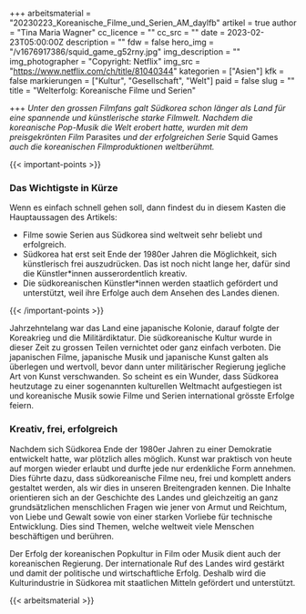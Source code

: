 +++
arbeitsmaterial = "20230223_Koreanische_Filme_und_Serien_AM_daylfb"
artikel = true
author = "Tina Maria Wagner"
cc_licence = ""
cc_src = ""
date = 2023-02-23T05:00:00Z
description = ""
fdw = false
hero_img = "/v1676917386/squid_game_g52rny.jpg"
img_description = ""
img_photographer = "Copyright: Netflix"
img_src = "https://www.netflix.com/ch/title/81040344"
kategorien = ["Asien"]
kfk = false
markierungen = ["Kultur", "Gesellschaft", "Welt"]
paid = false
slug = ""
title = "Welterfolg: Koreanische Filme und Serien"

+++
_Unter den grossen Filmfans galt Südkorea schon länger als Land für eine spannende und künstlerische starke Filmwelt. Nachdem die koreanische Pop-Musik die Welt erobert hatte, wurden mit dem preisgekrönten Film_ Parasites _und der erfolgreichen Serie_ Squid Games _auch die koreanischen Filmproduktionen weltberühmt._

{{< important-points >}} <h3>Das Wichtigste in Kürze</h3>

<p>Wenn es einfach schnell gehen soll, dann findest du in diesem Kasten die Hauptaussagen des Artikels:</p>

<ul>

<li>Filme sowie Serien aus Südkorea sind weltweit sehr beliebt und erfolgreich.</li>

<li>Südkorea hat erst seit Ende der 1980er Jahren die Möglichkeit, sich künstlerisch frei auszudrücken. Das ist noch nicht lange her, dafür sind die Künstler*innen ausserordentlich kreativ.</li>

<li>Die südkoreanischen Künstler*innen werden staatlich gefördert und unterstützt, weil ihre Erfolge auch dem Ansehen des Landes dienen.</li>

</ul> {{< /important-points >}}

Jahrzehntelang war das Land eine japanische Kolonie, darauf folgte der Koreakrieg und die Militärdiktatur. Die südkoreanische Kultur wurde in dieser Zeit zu grossen Teilen vernichtet oder ganz einfach verboten. Die japanischen Filme, japanische Musik und japanische Kunst galten als überlegen und wertvoll, bevor dann unter militärischer Regierung jegliche Art von Kunst verschwanden. So scheint es ein Wunder, dass Südkorea heutzutage zu einer sogenannten kulturellen Weltmacht aufgestiegen ist und koreanische Musik sowie Filme und Serien international grösste Erfolge feiern.

### Kreativ, frei, erfolgreich

Nachdem sich Südkorea Ende der 1980er Jahren zu einer Demokratie entwickelt hatte, war plötzlich alles möglich. Kunst war praktisch von heute auf morgen wieder erlaubt und durfte jede nur erdenkliche Form annehmen. Dies führte dazu, dass südkoreanische Filme neu, frei und komplett anders gestaltet werden, als wir dies in unseren Breitengraden kennen. Die Inhalte orientieren sich an der Geschichte des Landes und gleichzeitig an ganz grundsätzlichen menschlichen Fragen wie jener von Armut und Reichtum, von Liebe und Gewalt sowie von einer starken Vorliebe für technische Entwicklung. Dies sind Themen, welche weltweit viele Menschen beschäftigen und berühren.

Der Erfolg der koreanischen Popkultur in Film oder Musik dient auch der koreanischen Regierung. Der internationale Ruf des Landes wird gestärkt und damit der politische und wirtschaftliche Erfolg. Deshalb wird die Kulturindustrie in Südkorea mit staatlichen Mitteln gefördert und unterstützt.



 {{< arbeitsmaterial >}} 
